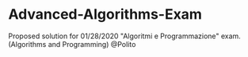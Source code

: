 # Advanced-Algorithms-Exam
Proposed solution for 01/28/2020 "Algoritmi e Programmazione" exam. (Algorithms and Programming) @Polito
